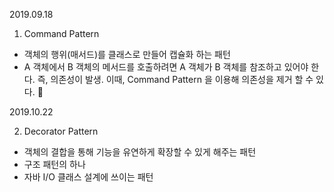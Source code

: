 2019.09.18

1. Command Pattern 
* 객체의 행위(매서드)를 클래스로 만들어 캡슐화 하는 패턴
* A 객체에서 B 객체의 메서드를 호출하려면 A 객체가 B 객체를 참조하고 있어야 한다. 
즉, 의존성이 발생. 이때, Command Pattern 을 이용해 의존성을 제거 할 수 있다. 🤩

2019.10.22

2. Decorator Pattern
* 객체의 결합을 통해 기능을 유연하게 확장할 수 있게 해주는 패턴
* 구조 패턴의 하나
* 자바 I/O 클래스 설계에 쓰이는 패턴
